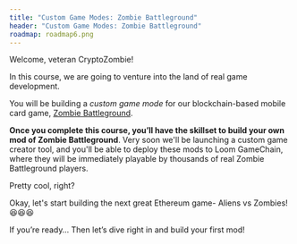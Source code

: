 ```yaml
---
title: "Custom Game Modes: Zombie Battleground"
header: "Custom Game Modes: Zombie Battleground"
roadmap: roadmap6.png
---
```


Welcome, veteran CryptoZombie!

In this course, we are going to venture into the land of real game development.

You will be building a *custom game mode* for our blockchain-based mobile card game, <a href="https://loom.games" target=_blank>Zombie Battleground</a>. 

**Once you complete this course, you’ll have the skillset to build your own mod of Zombie Battleground**. Very soon we'll be launching a custom game creator tool, and you'll be able to deploy these mods to Loom GameChain, where they will be immediately playable by thousands of real Zombie Battleground players.

Pretty cool, right?

Okay, let's start building the next great Ethereum game- Aliens vs Zombies!😆😆😆

If you’re ready… Then let’s dive right in and build your first mod!
